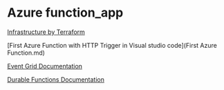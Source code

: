 Azure function_app
=======================================================
[Infrastructure by Terraform](Terraform.md)

[First Azure Function with HTTP Trigger in Visual studio code](First Azure Function.md)

[Event Grid Documentation](EventGrid.md)

[Durable Functions Documentation](DurableFunction.md)